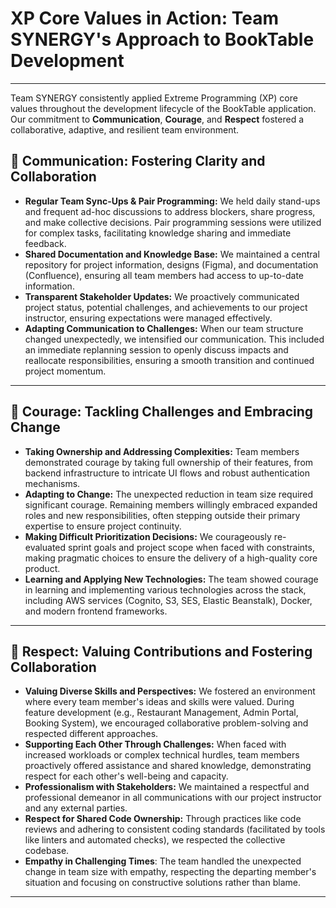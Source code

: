 # XP Core Values in Action: Team SYNERGY's Approach to BookTable Development
---
Team SYNERGY consistently applied Extreme Programming (XP) core values throughout the development lifecycle of the BookTable application. Our commitment to **Communication**, **Courage**, and **Respect** fostered a collaborative, adaptive, and resilient team environment. 

## 📢 Communication: Fostering Clarity and Collaboration

* **Regular Team Sync-Ups & Pair Programming:** We held daily stand-ups and frequent ad-hoc discussions to address blockers, share progress, and make collective decisions. Pair programming sessions were utilized for complex tasks, facilitating knowledge sharing and immediate feedback.
* **Shared Documentation and Knowledge Base:** We maintained a central repository for project information, designs (Figma), and documentation (Confluence), ensuring all team members had access to up-to-date information.
* **Transparent Stakeholder Updates:** We proactively communicated project status, potential challenges, and achievements to our project instructor, ensuring expectations were managed effectively.
* **Adapting Communication to Challenges:** When our team structure changed unexpectedly, we intensified our communication. This included an immediate replanning session to openly discuss impacts and reallocate responsibilities, ensuring a smooth transition and continued project momentum.

---

## 💪 Courage: Tackling Challenges and Embracing Change

* **Taking Ownership and Addressing Complexities:** Team members demonstrated courage by taking full ownership of their features, from backend infrastructure to intricate UI flows and robust authentication mechanisms.
* **Adapting to Change:** The unexpected reduction in team size required significant courage. Remaining members willingly embraced expanded roles and new responsibilities, often stepping outside their primary expertise to ensure project continuity.
* **Making Difficult Prioritization Decisions:** We courageously re-evaluated sprint goals and project scope when faced with constraints, making pragmatic choices to ensure the delivery of a high-quality core product.
* **Learning and Applying New Technologies:** The team showed courage in learning and implementing various technologies across the stack, including AWS services (Cognito, S3, SES, Elastic Beanstalk), Docker, and modern frontend frameworks.

---

## 🙏 Respect: Valuing Contributions and Fostering Collaboration

* **Valuing Diverse Skills and Perspectives:** We fostered an environment where every team member's ideas and skills were valued. During feature development (e.g., Restaurant Management, Admin Portal, Booking System), we encouraged collaborative problem-solving and respected different approaches.
* **Supporting Each Other Through Challenges:** When faced with increased workloads or complex technical hurdles, team members proactively offered assistance and shared knowledge, demonstrating respect for each other's well-being and capacity.
* **Professionalism with Stakeholders:** We maintained a respectful and professional demeanor in all communications with our project instructor and any external parties.
* **Respect for Shared Code Ownership:** Through practices like code reviews and adhering to consistent coding standards (facilitated by tools like linters and automated checks), we respected the collective codebase.
* **Empathy in Challenging Times**: The team handled the unexpected change in team size with empathy, respecting the departing member's situation and focusing on constructive solutions rather than blame.

---
